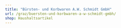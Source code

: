 ```yaml
---
title: "Bürsten- und Korbwaren A.W. Schmidt GmbH"
url: /graz/buersten-und-korbwaren-a-w-schmidt-gmbh/
shop: Haushaltsartikel
---
```

